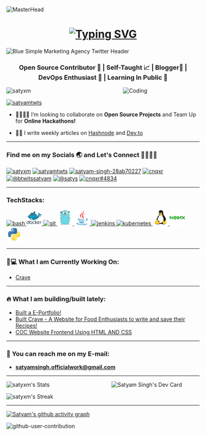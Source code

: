 ![MasterHead](https://camo.githubusercontent.com/5dc6ee33381917e41fc9c4951799268998f11a9b864399bf79a0842e4f9b194d/68747470733a2f2f692e696d6775722e636f6d2f315a76566b44632e676966)
<h1 align="center"><a href="https://git.io/typing-svg"><img src="https://readme-typing-svg.demolab.com?font=Fira+Code&weight=900&pause=1000&color=B332F7&width=435&lines=Hi+%F0%9F%91%8B%F0%9F%8F%BB%2C+I'm+Satyam+Singh;Constantly+Learning+and+Upskilling!;Thanks+for+Visiting+My+Profile+%F0%9F%8C%9F" alt="Typing SVG" /></a></h1>

![Blue Simple Marketing Agency Twitter Header](https://github.com/Satyxm/Satyxm/assets/97077594/4c7c7884-9dbb-415f-a47c-e743cd3f9d6a)


<h3 align="center">Open Source Contributor 🚀 | Self-Taught 📈 | Blogger📝 | DevOps Enthusiast 🐳 | Learning In Public 🌟 </h3>
<img align="right" alt="Coding" width="200" src="https://user-images.githubusercontent.com/5713670/87202985-820dcb80-c2b6-11ea-9f56-7ec461c497c3.gif">

<p align="left"> <img src="https://komarev.com/ghpvc/?username=satyxm&label=Profile%20views&color=0e75b6&style=flat" alt="satyxm" /> </p>

<p align="left"> <a href="https://twitter.com/satyamtwts" target="blank"><img src="https://img.shields.io/twitter/follow/satyamtwts?logo=twitter&style=for-the-badge" alt="satyamtwts" /></a> </p>

- 🫱🏼‍🫲🏼 I’m looking to collaborate on **Open Source Projects** and Team Up for **Online Hackathons!**

- ✍🏻 I write weekly articles on [Hashnode](https://satyams.hashnode.dev/) and [Dev.to](https://dev.to/satyxm)


---------------------------------

<h3 align="left">Find me on my Socials 🌏 and Let's Connect 🫱🏼‍🫲🏼 </h3>
<p align="left">
<a href="https://dev.to/satyxm" target="blank"><img align="center" src="https://raw.githubusercontent.com/rahuldkjain/github-profile-readme-generator/master/src/images/icons/Social/devto.svg" alt="satyxm" height="30" width="40" /></a>
<a href="https://twitter.com/satyamtwts" target="blank"><img align="center" src="https://raw.githubusercontent.com/rahuldkjain/github-profile-readme-generator/master/src/images/icons/Social/twitter.svg" alt="satyamtwts" height="30" width="40" /></a>
<a href="https://linkedin.com/in/satyam-singh-28ab70227" target="blank"><img align="center" src="https://raw.githubusercontent.com/rahuldkjain/github-profile-readme-generator/master/src/images/icons/Social/linked-in-alt.svg" alt="satyam-singh-28ab70227" height="30" width="40" /></a>
<a href="https://instagram.com/cnqxr" target="blank"><img align="center" src="https://raw.githubusercontent.com/rahuldkjain/github-profile-readme-generator/master/src/images/icons/Social/instagram.svg" alt="cnqxr" height="30" width="40" /></a>
<a href="https://satyams.hashnode.dev/" target="blank"><img align="center" src="https://raw.githubusercontent.com/rahuldkjain/github-profile-readme-generator/master/src/images/icons/Social/hashnode.svg" alt="@btwitssatyam" height="30" width="40" /></a>
<a href="https://medium.com/@satys" target="blank"><img align="center" src="https://raw.githubusercontent.com/rahuldkjain/github-profile-readme-generator/master/src/images/icons/Social/medium.svg" alt="@satys" height="30" width="40" /></a>
<a href="https://discord.gg/cnqxr#4834" target="blank"><img align="center" src="https://raw.githubusercontent.com/rahuldkjain/github-profile-readme-generator/master/src/images/icons/Social/discord.svg" alt="cnqxr#4834" height="30" width="40" /></a>
</p>

----------------------------------------------------------

<h3 align="left">TechStacks:</h3>
<p align="left"> <a href="https://www.gnu.org/software/bash/" target="_blank" rel="noreferrer"> <img src="https://www.vectorlogo.zone/logos/gnu_bash/gnu_bash-icon.svg" alt="bash" width="40" height="40"/> </a> <a href="https://www.docker.com/" target="_blank" rel="noreferrer"> <img src="https://raw.githubusercontent.com/devicons/devicon/master/icons/docker/docker-original-wordmark.svg" alt="docker" width="40" height="40"/> </a>  <a href="https://git-scm.com/" target="_blank" rel="noreferrer"> <img src="https://www.vectorlogo.zone/logos/git-scm/git-scm-icon.svg" alt="git" width="40" height="40"/> </a> <a href="https://golang.org" target="_blank" rel="noreferrer"> <img src="https://raw.githubusercontent.com/devicons/devicon/master/icons/go/go-original.svg" alt="go" width="40" height="40"/> </a> <a href="https://www.java.com" target="_blank" rel="noreferrer"> <img src="https://raw.githubusercontent.com/devicons/devicon/master/icons/java/java-original.svg" alt="java" width="40" height="40"/> </a> <a href="https://www.jenkins.io" target="_blank" rel="noreferrer"> <img src="https://www.vectorlogo.zone/logos/jenkins/jenkins-icon.svg" alt="jenkins" width="40" height="40"/> </a> <a href="https://kubernetes.io" target="_blank" rel="noreferrer"> <img src="https://www.vectorlogo.zone/logos/kubernetes/kubernetes-icon.svg" alt="kubernetes" width="40" height="40"/> </a> <a href="https://www.linux.org/" target="_blank" rel="noreferrer"> <img src="https://raw.githubusercontent.com/devicons/devicon/master/icons/linux/linux-original.svg" alt="linux" width="40" height="40"/> </a> <a href="https://www.nginx.com" target="_blank" rel="noreferrer"> <img src="https://raw.githubusercontent.com/devicons/devicon/master/icons/nginx/nginx-original.svg" alt="nginx" width="40" height="40"/> </a> <a href="https://www.python.org" target="_blank" rel="noreferrer"> <img m  src="https://raw.githubusercontent.com/devicons/devicon/master/icons/python/python-original.svg" alt="python" width="40" height="40"/> </a/p>
  
  ----------------------------------------------------------

  ### 🐧💻 What I am Currently Working On:
  - [Crave](https://crave-beige.vercel.app/)
  
  ----------------------------------------------------------
  
  ### 🔥 What I am building/built lately:
  
  - [Built a E-Portfolio!](https://satyam-s-portfolio.vercel.app/)
  - [Built Crave - A Website for Food Enthusiasts to write and save their Recipes!](https://crave-beige.vercel.app/)
  - [COC Website Frontend Using HTML AND CSS](https://satyxm.github.io/splashcoc.github.io/)
  
   ----------------------------------------------------------
  
  ### 📧 You can reach me on my E-mail:
  
  -  **satyamsingh.officialwork@gmail.com** 
  
  ----------------------------------------------------------
  
  <a href="https://app.daily.dev/SatyamSingh9"><img align="right" width="230" src="https://api.daily.dev/devcards/287f3590da9f4d19b90bf8bc441fb834.png?r=dpr" alt="Satyam Singh's Dev Card"/></a>

![satyxm's Stats](https://github-readme-stats.vercel.app/api?username=satyxm&theme=radical&show_icons=true&hide_border=false&count_private=false)


![satyxm's Streak](https://github-readme-streak-stats.herokuapp.com/?user=satyxm&theme=radical&hide_border=false)



  ----------------------------------------------------------

[![Satyam's github activity graph](https://github-readme-activity-graph.vercel.app/graph?username=Satyxm&bg_color=000000&color=ffffff&line=00ff11&point=ffffff&area=true&hide_border=true)](https://github.com/ashutosh00710/github-readme-activity-graph)

![github-user-contribution](https://github.com/Satyxm/Satyxm/assets/97077594/33950230-68be-4069-a97a-690177a11d5d)

